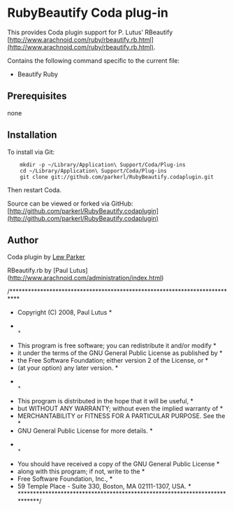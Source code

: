 RubyBeautify Coda plug-in
===================

This provides Coda plugin support for  P. Lutus' RBeautify [http://www.arachnoid.com/ruby/rbeautify.rb.html](http://www.arachnoid.com/ruby/rbeautify.rb.html).

Contains the following command specific to the current file:

* Beautify Ruby

Prerequisites
-------------

none

Installation
------------

To install via Git:

		mkdir -p ~/Library/Application\ Support/Coda/Plug-ins
		cd ~/Library/Application\ Support/Coda/Plug-ins
		git clone git://github.com/parkerl/RubyBeautify.codaplugin.git

Then restart Coda.

Source can be viewed or forked via GitHub: [http://github.com/parkerl/RubyBeautify.codaplugin](http://github.com/parkerl/RubyBeautify.codaplugin)

Author
------

Coda plugin by [Lew Parker](http://github.com/parkerl)

RBeautify.rb by [Paul Lutus] (http://www.arachnoid.com/administration/index.html)

/***************************************************************************
 *   Copyright (C) 2008, Paul Lutus                                        *
 *                                                                         *
 *   This program is free software; you can redistribute it and/or modify  *
 *   it under the terms of the GNU General Public License as published by  *
 *   the Free Software Foundation; either version 2 of the License, or     *
 *   (at your option) any later version.                                   *
 *                                                                         *
 *   This program is distributed in the hope that it will be useful,       *
 *   but WITHOUT ANY WARRANTY; without even the implied warranty of        *
 *   MERCHANTABILITY or FITNESS FOR A PARTICULAR PURPOSE.  See the         *
 *   GNU General Public License for more details.                          *
 *                                                                         *
 *   You should have received a copy of the GNU General Public License     *
 *   along with this program; if not, write to the                         *
 *   Free Software Foundation, Inc.,                                       *
 *   59 Temple Place - Suite 330, Boston, MA  02111-1307, USA.             *
 ***************************************************************************/
